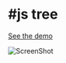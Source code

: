 #js tree
===============================

[See the demo](http://code.shkolovy.com/tree)

![ScreenShot](https://raw.github.com/artemdude/js-tree/master/screenshots/tree.png)
